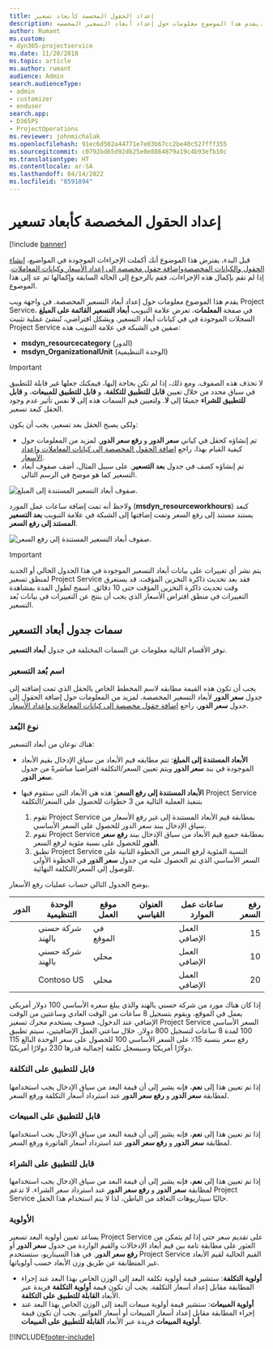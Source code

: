 ```yaml
---
title: إعداد الحقول المخصصة كأبعاد تسعير
description: يقدم هذا الموضوع معلومات حول إعداد أبعاد التسعير المخصصة.
author: Rumant
ms.custom:
- dyn365-projectservice
ms.date: 11/20/2018
ms.topic: article
ms.author: rumant
audience: Admin
search.audienceType:
- admin
- customizer
- enduser
search.app:
- D365PS
- ProjectOperations
ms.reviewer: johnmichalak
ms.openlocfilehash: 91ec6d502a44771e7e03b67cc2be40c527fff355
ms.sourcegitcommit: c0792bd65d92db25e0e8864879a19c4b93efb10c
ms.translationtype: HT
ms.contentlocale: ar-SA
ms.lasthandoff: 04/14/2022
ms.locfileid: "8591894"
---
```

# <a name="setting-up-custom-fields-as-pricing-dimensions"></a>إعداد الحقول المخصصة كأبعاد تسعير 

[!include [banner](../includes/psa-now-project-operations.md)]

قبل البدء، يفترض هذا الموضوع أنك أكملت الإجراءات الموجودة في المواضيع، [إنشاء الحقول والكيانات المخصصة](create-custom-fields-entities.md)و[إضافة حقول مخصصة إلى إعداد الأسعار وكيانات المعاملات](field-references.md). إذا لم تقم بإكمال هذه الإجراءات، فقم بالرجوع إلى الحالة السابقة وإكمالها ثم عد إلى هذا الموضوع. 

يقدم هذا الموضوع معلومات حول إعداد أبعاد التسعير المخصصة. في واجهة ويب Project Service، في صفحة **المعلمات**، تعرض علامة التبويب **أبعاد التسعير القائمة على المبلغ** السجلات الموجودة في في كيانات أبعاد التسعير. وبشكل افتراضي، تُنشئ عملية تثبيت Project Service صفين في الشبكة في علامة التبويب هذه:

- **msdyn_resourcecategory** (الدور)
- **msdyn_OrganizationalUnit** (الوحدة التنظيمية)

> [!IMPORTANT]
> لا تحذف هذه الصفوف. ومع ذلك، إذا لم تكن بحاجة إليها، فيمكنك جعلها غير قابلة للتطبيق في سياق محدد من خلال تعيين **قابل للتطبيق للتكلفة**، و **قابل للتطبيق للمبيعات**، و **قابل للتطبيق للشراء** جميعًا إلى **لا**. ولتعيين قيم السمات هذه إلى **لا** نفس تأثير عدم وجود الحقل كبعد تسعير.

ولكي يصبح الحقل بعد تسعير، يجب أن يكون:

- تم إنشاؤه كحقل في كياني **سعر الدور** و **رفع سعر الدور**. لمزيد من المعلومات حول كيفية القيام بهذا، راجع [إضافة الحقول المخصصة إلى كيانات المعاملات وإعداد الأسعار](field-references.md).
- تم إنشاؤه كصف في جدول **بعد التسعير**. على سبيل المثال، أضف صفوف أبعاد التسعير كما هو موضح في الرسم التالي. 

![صفوف أبعاد التسعير المستندة إلى المبلغ.](media/Amt-based-PD.png)

ولاحظ أنه تمت إضافة ساعات عمل المورد (**msdyn_resourceworkhours**) كبعد يستند مستند إلى رفع السعر وتمت إضافتها إلى الشبكة في علامة التبويب **بعد التسعير المستند إلى رفع السعر**.

![صفوف أبعاد التسعير المستندة إلى رفع السعر.](media/Markup-based-PD.png)

> [!IMPORTANT]
> يتم نشر أي تغييرات على بيانات أبعاد التسعير الموجودة في هذا الجدول الحالي أو الجديد لمنطق تسعير Project Service فقد بعد تحديث ذاكرة التخزين المؤقت. قد يستغرق وقت تحديث ذاكرة التخزين المؤقت حتى 10 دقائق. اسمح لطول المدة بمشاهدة التغييرات في منطق افتراض الأسعار الذي يجب أن ينتج عن التغييرات في بيانات بُعد التسعير.


## <a name="attributes-of-the-pricing-dimensions-table"></a>سمات جدول أبعاد التسعير
توفر الأقسام التالية معلومات عن السمات المختلفة في جدول **أبعاد التسعير**.

### <a name="pricing-dimension-name"></a>اسم بُعد التسعير
يجب أن تكون هذه القيمة مطابقه لاسم المخطط الخاص بالحقل الذي تمت إضافته إلى جدول **سعر الدور** لأبعاد التسعير المخصصة. لمزيد من المعلومات حول إضافة الحقول إلى جدول **سعر الدور**، راجع [إضافة حقول مخصصة إلى كيانات المعاملات وإعداد الأسعار](field-references.md).

### <a name="type-of-dimension"></a>نوع البُعد
هناك نوعان من أبعاد التسعير:
  
  - **الأبعاد المستندة إلى المبلغ**: تتم مطابقه قيم الأبعاد من سياق الإدخال بقيم الأبعاد الموجودة في بند **سعر الدور** ويتم تعيين السعر/التكلفة افتراضيا مباشرةً من جدول **سعر الدور**.
  - **الأبعاد المستندة إلى رفع السعر**: هذه هي الأبعاد التي ستقوم فيها Project Service بتنفيذ العملية التالية من 3 خطوات للحصول على السعر/التكلفة
 
    1. تقوم Project Service بمطابقة قيم الأبعاد المستندة إلى غير رفع الأسعار من سياق الإدخال ببند سعر الدور للحصول على السعر الأساسي.
    2. تقوم Project Service بمطابقة جميع قيم الأبعاد من سياق الإدخال ببند **رفع سعر الدور** للحصول على نسبة مئوية لرفع السعر.
    3. تطبق Project Service النسبة المئوية لرفع السعر من الخطوة الثانية على السعر الأساسي الذي تم الحصول عليه من جدول **سعر الدور** في الخطوة الأولى للوصول إلى السعر/التكلفة النهائية.
   
   يوضح الجدول التالي حساب عمليات رفع الأسعار.
  
| الدور        | الوحدة التنظيمية    |موقع العمل      |العنوان القياسي      |ساعات عمل الموارد      |  رفع السعر|
| ------------|-------------|-------------------|--------------------|-------------------------|--------:|
|             | شركة حسني بالهند|في الموقع            |                    |العمل الإضافي                 |15     |
|             | شركة حسني بالهند|محلي             |                    |العمل الإضافي                 |10     |
|             | Contoso US   |محلي             |                    |العمل الإضافي                 |20     |


إذا كان هناك مورد من شركة حسني بالهند والذي يبلغ سعره الأساسي 100 دولار أمريكي يعمل في الموقع، ويقوم بتسجيل 8 ساعات من الوقت العادي وساعتين من الوقت الإضافي عند الدخول، فسوف يستخدم محرك تسعير Project Service السعر الأساسي 100 لمدة 8 ساعات لتسجيل 800 دولار. خلال ساعتي العمل الإضافيتين، سيتم تطبيق رفع سعر بنسبة 15٪ على السعر الأساسي 100 للحصول على سعر الوحدة البالغ 115 دولارًا أمريكيًا وسيسجل تكلفة إجمالية قدرها 230 دولارًا أمريكيًا.

### <a name="applicable-to-cost"></a>قابل للتطبيق على التكلفة 
إذا تم تعيين هذا إلى **نعم**، فإنه يشير إلى أن قيمة البعد من سياق الإدخال يجب استخدامها لمطابقة **سعر الدور** و **رفع سعر الدور** عند استرداد أسعار التكلفة ورفع السعر.

### <a name="applicable-to-sales"></a>قابل للتطبيق على المبيعات
إذا تم تعيين هذا إلى **نعم**، فإنه يشير إلى أن قيمة البعد من سياق الإدخال يجب استخدامها لمطابقة **سعر الدور** و **رفع سعر الدور** عند استرداد أسعار الفاتورة ورفع السعر.

### <a name="applicable-to-purchase"></a>قابل للتطبيق على الشراء
إذا تم تعيين هذا إلى **نعم**، فإنه يشير إلى أن قيمة البعد من سياق الإدخال يجب استخدامها لمطابقة **سعر الدور** و **رفع سعر الدور** عند استرداد سعر الشراء. لا تدعم Project Service حاليًا سيناريوهات التعاقد من الباطن، لذا لا يتم استخدام هذا الحقل. 

### <a name="priority"></a>الأولوية
يساعد تعيين أولوية البعد تسعير Project Service على تقديم سعر حتى إذا لم يتمكن من العثور على مطابقة تامة بين قيم أبعاد الإدخالات والقيم الواردة من جدول **سعر الدور** أو **رفع سعر الدور**. في هذا السيناريو، ستستخدم Project Service القيم الخالية لقيم الأبعاد غير المتطابقة عن طريق وزن الأبعاد حسب أولوياتها.

- **أولوية التكلفة**: ستشير قيمة أولوية تكلفة البعد إلى الوزن الخاص بهذا البعد عند إجراء المطابقة مقابل إعداد أسعار التكلفة. يجب أن تكون قيمة **أولوية التكلفة** فريدة عبر الأبعاد **القابلة للتطبيق على التكلفة**.
- **أولوية المبيعات**: ستشير قيمة أولوية مبيعات البعد إلى الوزن الخاص بهذا البعد عند إجراء المطابقة مقابل إعداد أسعار المبيعات أو أسعار الفواتير. يجب أن تكون قيمة **أولوية المبيعات** فريدة عبر الأبعاد **القابلة للتطبيق على المبيعات**.


[!INCLUDE[footer-include](../includes/footer-banner.md)]
